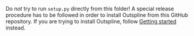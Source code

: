 Do *not* try to run `setup.py` directly from this folder! A special release
procedure has to be followed in order to install Outspline from this GitHub
repository. If you are trying to install Outspline, follow
[Getting started](https://github.com/kynikos/outspline/wiki/Getting-started)
instead.
